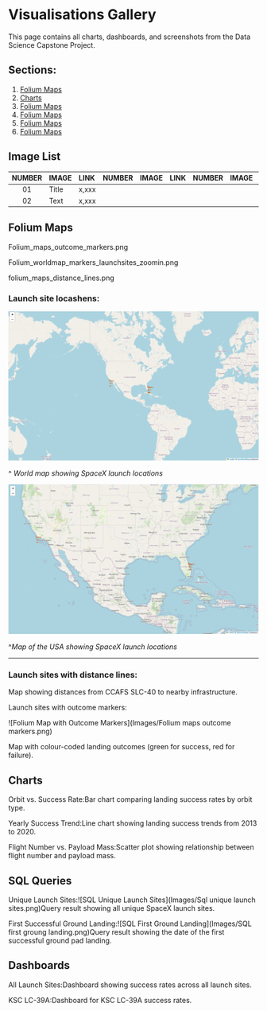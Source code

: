 # Visualisations Gallery
This page contains all charts, dashboards, and screenshots from the Data Science Capstone Project.

## Sections:
1. [Folium Maps](##Folium-Maps)
2. [Charts](##-Carts)
3. [Folium Maps](##Charts)
4. [Folium Maps](##Folium-Maps)
5. [Folium Maps](##Folium-Maps)
6. [Folium Maps](##Folium-Maps)


## Image List

 NUMBER | IMAGE | LINK | NUMBER | IMAGE | LINK | NUMBER | IMAGE | LINK |
 | :---: | :---- | :--- | :---: | :---- | :--- | :---: | :---- | :--- |
 | 01| Title | x,xxx |
 | 02 | Text | x,xxx |

## Folium Maps

Folium_maps_outcome_markers.png

Folium_worldmap_markers_launchsites_zoomin.png

folium_maps_distance_lines.png

### Launch site locashens:

![folium world map showing launch locations](Images/Folium/Folium_Worldmap.png)

^
*World map showing SpaceX launch locations*


![folium USA map showing launch locations](Images/Folium/Folium_worldmap_markers_launchsites_zoomin.png)

^*Map of the USA showing SpaceX launch locations*

---

### Launch sites with distance lines:

Map showing distances from CCAFS SLC-40 to nearby infrastructure.

Launch sites with outcome markers:

![Folium Map with Outcome Markers](Images/Folium maps outcome markers.png)

Map with colour-coded landing outcomes (green for success, red for failure).


## Charts

Orbit vs. Success Rate:Bar chart comparing landing success rates by orbit type.

Yearly Success Trend:Line chart showing landing success trends from 2013 to 2020.

Flight Number vs. Payload Mass:Scatter plot showing relationship between flight number and payload mass.


## SQL Queries

Unique Launch Sites:![SQL Unique Launch Sites](Images/Sql unique launch sites.png)Query result showing all unique SpaceX launch sites.

First Successful Ground Landing:![SQL First Ground Landing](Images/SQL first groung landing.png)Query result showing the date of the first successful ground pad landing.


## Dashboards

All Launch Sites:Dashboard showing success rates across all launch sites.

KSC LC-39A:Dashboard for KSC LC-39A success rates.



